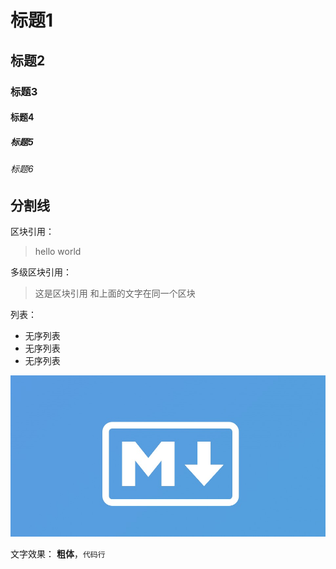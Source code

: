 
# 标题1

## 标题2

### 标题3

#### 标题4

##### 标题5

###### 标题6

分割线
---

区块引用：
> hello world

多级区块引用：
> 这是区块引用
> 和上面的文字在同一个区块

列表：

- 无序列表
- 无序列表
- 无序列表

![图片](./images/md.jpg)

文字效果：
**粗体**，`代码行`
